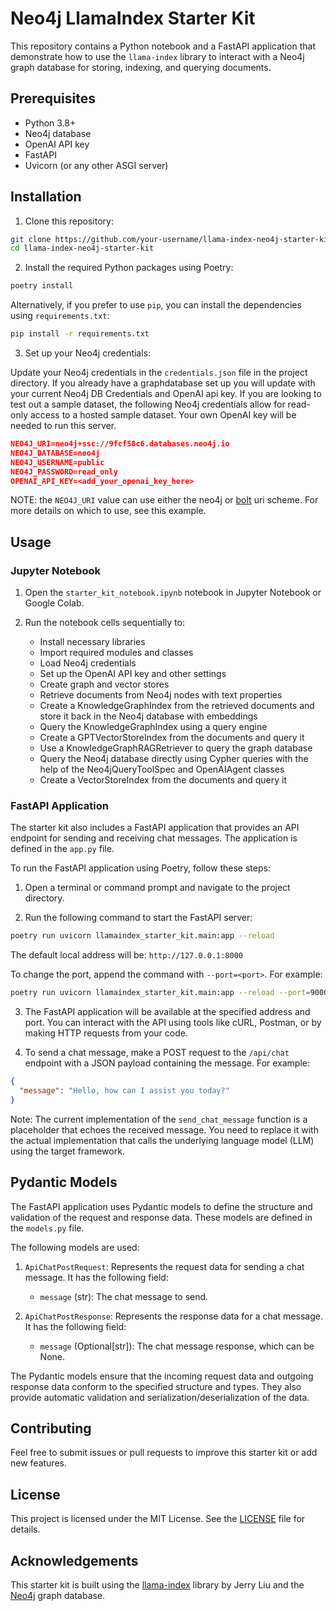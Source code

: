 # Neo4j LlamaIndex Starter Kit

This repository contains a Python notebook and a FastAPI application that demonstrate how to use the `llama-index` library to interact with a Neo4j graph database for storing, indexing, and querying documents.

## Prerequisites

- Python 3.8+
- Neo4j database
- OpenAI API key
- FastAPI
- Uvicorn (or any other ASGI server)

## Installation

1. Clone this repository:

```bash
git clone https://github.com/your-username/llama-index-neo4j-starter-kit.git
cd llama-index-neo4j-starter-kit
```

2. Install the required Python packages using Poetry:

```bash
poetry install
```

Alternatively, if you prefer to use `pip`, you can install the dependencies using `requirements.txt`:

```bash
pip install -r requirements.txt
```

3. Set up your Neo4j credentials:

Update your Neo4j credentials in the `credentials.json` file in the project directory. If you already have a graphdatabase set up you will update with your current Neo4j DB Credentials and OpenAI api key. If you are looking to test out a sample dataset, the following Neo4j credentials allow for read-only access to a hosted sample dataset. Your own OpenAI key will be needed to run this server.

```json
NEO4J_URI=neo4j+ssc://9fcf58c6.databases.neo4j.io 
NEO4J_DATABASE=neo4j 
NEO4J_USERNAME=public 
NEO4J_PASSWORD=read_only 
OPENAI_API_KEY=<add_your_openai_key_here>
```
NOTE: the `NEO4J_URI` value can use either the neo4j or [bolt](https://neo4j.com/docs/bolt/current/bolt/) uri scheme. For more details on which to use, see this example.

## Usage

### Jupyter Notebook

1. Open the `starter_kit_notebook.ipynb` notebook in Jupyter Notebook or Google Colab.

2. Run the notebook cells sequentially to:
   - Install necessary libraries
   - Import required modules and classes
   - Load Neo4j credentials
   - Set up the OpenAI API key and other settings
   - Create graph and vector stores
   - Retrieve documents from Neo4j nodes with text properties
   - Create a KnowledgeGraphIndex from the retrieved documents and store it back in the Neo4j database with embeddings
   - Query the KnowledgeGraphIndex using a query engine
   - Create a GPTVectorStoreIndex from the documents and query it
   - Use a KnowledgeGraphRAGRetriever to query the graph database
   - Query the Neo4j database directly using Cypher queries with the help of the Neo4jQueryToolSpec and OpenAIAgent classes
   - Create a VectorStoreIndex from the documents and query it

### FastAPI Application

The starter kit also includes a FastAPI application that provides an API endpoint for sending and receiving chat messages. The application is defined in the `app.py` file.

To run the FastAPI application using Poetry, follow these steps:

1. Open a terminal or command prompt and navigate to the project directory.

2. Run the following command to start the FastAPI server:

```bash
poetry run uvicorn llamaindex_starter_kit.main:app --reload
```

The default local address will be: `http://127.0.0.1:8000`

To change the port, append the command with `--port=<port>`. For example:

```bash
poetry run uvicorn llamaindex_starter_kit.main:app --reload --port=9000
```

3. The FastAPI application will be available at the specified address and port. You can interact with the API using tools like cURL, Postman, or by making HTTP requests from your code.

4. To send a chat message, make a POST request to the `/api/chat` endpoint with a JSON payload containing the message. For example:

```json
{
  "message": "Hello, how can I assist you today?"
}
```

Note: The current implementation of the `send_chat_message` function is a placeholder that echoes the received message. You need to replace it with the actual implementation that calls the underlying language model (LLM) using the target framework.

## Pydantic Models

The FastAPI application uses Pydantic models to define the structure and validation of the request and response data. These models are defined in the `models.py` file.

The following models are used:

1. `ApiChatPostRequest`: Represents the request data for sending a chat message. It has the following field:
   - `message` (str): The chat message to send.

2. `ApiChatPostResponse`: Represents the response data for a chat message. It has the following field:
   - `message` (Optional[str]): The chat message response, which can be None.

The Pydantic models ensure that the incoming request data and outgoing response data conform to the specified structure and types. They also provide automatic validation and serialization/deserialization of the data.

## Contributing

Feel free to submit issues or pull requests to improve this starter kit or add new features.

## License

This project is licensed under the MIT License. See the [LICENSE](LICENSE) file for details.

## Acknowledgements

This starter kit is built using the [llama-index](https://github.com/jerryjliu/llama_index) library by Jerry Liu and the [Neo4j](https://neo4j.com/) graph database.
